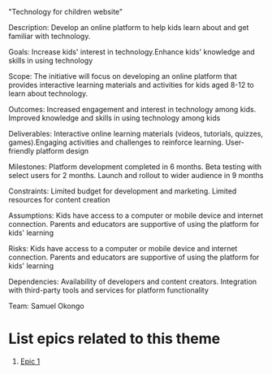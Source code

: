 "Technology for children website"

Description: Develop an online platform to help kids learn about and get familiar with technology.

Goals: Increase kids' interest in technology.Enhance kids' knowledge and skills in using technology

Scope: The initiative will focus on developing an online platform that provides interactive learning materials and activities for kids aged 8-12 to learn about technology.

Outcomes: Increased engagement and interest in technology among kids. Improved knowledge and skills in using technology among kids

Deliverables: Interactive online learning materials (videos, tutorials, quizzes, games).Engaging activities and challenges to reinforce learning. User-friendly platform design

Milestones: Platform development completed in 6 months. Beta testing with select users for 2 months. Launch and rollout to wider audience in 9 months

Constraints: Limited budget for development and marketing. Limited resources for content creation

Assumptions: Kids have access to a computer or mobile device and internet connection. Parents and educators are supportive of using the platform for kids' learning

Risks: Kids have access to a computer or mobile device and internet connection. Parents and educators are supportive of using the platform for kids' learning

Dependencies: Availability of developers and content creators. Integration with third-party tools and services for platform functionality

Team: Samuel Okongo
# List epics related to this theme
1. [Epic 1](documentation/templates/theme/initiatives/epics/epic_template.md)